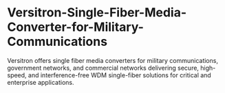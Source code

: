 # Versitron-Single-Fiber-Media-Converter-for-Military-Communications
Versitron offers single fiber media converters for military communications, government networks, and commercial networks delivering secure, high-speed, and interference-free WDM single-fiber solutions for critical and enterprise applications.
